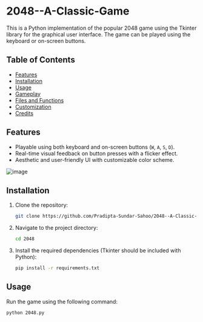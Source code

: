 # 2048--A-Classic-Game
This is a Python implementation of the popular 2048 game using the Tkinter library for the graphical user interface. The game can be played using the keyboard or on-screen buttons.

## Table of Contents

- [Features](#features)
- [Installation](#installation)
- [Usage](#usage)
- [Gameplay](#gameplay)
- [Files and Functions](#files-and-functions)
- [Customization](#customization)
- [Credits](#credits)

## Features

- Playable using both keyboard and on-screen buttons (`W`, `A`, `S`, `D`).
- Real-time visual feedback on button presses with a flicker effect.
- Aesthetic and user-friendly UI with customizable color scheme.

![image](https://github.com/Pradipta-Sundar-Sahoo/2048--A-Classic-Game/assets/157369477/d6e6f604-07a7-4797-91ed-f9dfd33c65be)

## Installation

1. Clone the repository:
    ```sh
    git clone https://github.com/Pradipta-Sundar-Sahoo/2048--A-Classic-Game.git
    ```
2. Navigate to the project directory:
    ```sh
    cd 2048
    ```
3. Install the required dependencies (Tkinter should be included with Python):
    ```sh
    pip install -r requirements.txt
    ```

## Usage

Run the game using the following command:
```sh
python 2048.py
